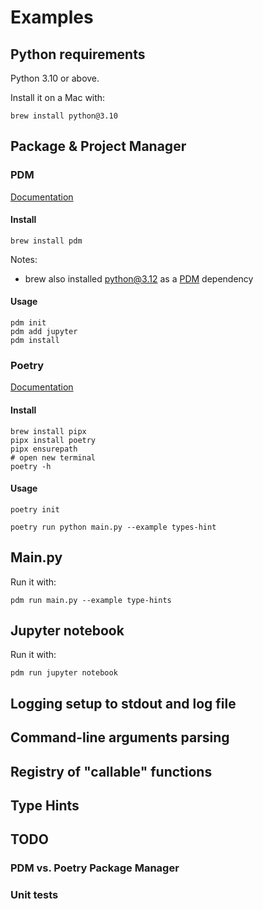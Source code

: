 # Examples

## Python requirements

Python 3.10 or above.

Install it on a Mac with:

```shell
brew install python@3.10
```

## Package & Project Manager

### PDM

[Documentation](https://pdm-project.org/latest/)

#### Install

```shell
brew install pdm
```

Notes:
- brew also installed python@3.12 as a [PDM](https://formulae.brew.sh/formula/pdm#default) dependency

#### Usage

```shell
pdm init
pdm add jupyter
pdm install
```

### Poetry

[Documentation](https://python-poetry.org/docs/#installing-with-pipx)

#### Install

```shell
brew install pipx
pipx install poetry
pipx ensurepath
# open new terminal
poetry -h
```

#### Usage

```shell
poetry init
```

```shell
poetry run python main.py --example types-hint
```

## Main.py

Run it with:
```shell
pdm run main.py --example type-hints
```

## Jupyter notebook

Run it with:
```shell
pdm run jupyter notebook
```

## Logging setup to stdout and log file

## Command-line arguments parsing

## Registry of "callable" functions

## Type Hints

## TODO

### PDM vs. Poetry Package Manager
### Unit tests
### 